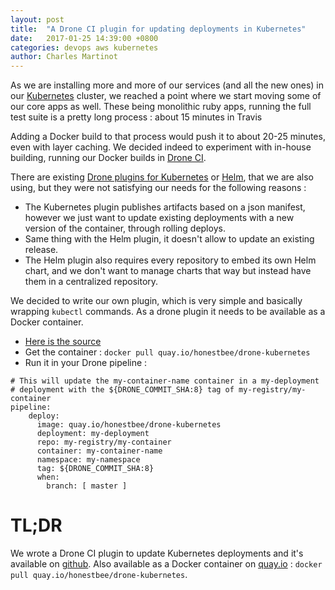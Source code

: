 ```yaml
---
layout: post
title:  "A Drone CI plugin for updating deployments in Kubernetes"
date:   2017-01-25 14:39:00 +0800
categories: devops aws kubernetes
author: Charles Martinot
---
```

As we are installing more and more of our services (and all the new ones) in our [Kubernetes][k8s] cluster, we reached a point where we start moving some of our core apps as well. These being monolithic ruby apps, running the full test suite is a pretty long process : about 15 minutes in Travis

Adding a Docker build to that process would push it to about 20-25 minutes, even with layer caching. We decided indeed to experiment with in-house building, running our Docker builds in [Drone CI][droneci].

There are existing [Drone plugins for Kubernetes][drone-kubernetes] or [Helm][helm], that we are also using, but they were not satisfying our needs for the following reasons : 
- The Kubernetes plugin publishes artifacts based on a json manifest, however we just want to update existing deployments with a new version of the container, through rolling deploys.
- Same thing with the Helm plugin, it doesn't allow to update an existing release.
- The Helm plugin also requires every repository to embed its own Helm chart, and we don't want to manage charts that way but instead have them in a centralized repository.

We decided to write our own plugin, which is very simple and basically wrapping `kubectl` commands. As a drone plugin it needs to be available as a Docker container. 

- [Here is the source][drone-k8s]
- Get the container : `docker pull quay.io/honestbee/drone-kubernetes`
- Run it in your Drone pipeline :
```
# This will update the my-container-name container in a my-deployment 
# deployment with the ${DRONE_COMMIT_SHA:8} tag of my-registry/my-container
pipeline:
    deploy:
      image: quay.io/honestbee/drone-kubernetes
      deployment: my-deployment
      repo: my-registry/my-container
      container: my-container-name
      namespace: my-namespace
      tag: ${DRONE_COMMIT_SHA:8}
      when:
        branch: [ master ]  
```

# TL;DR 

We wrote a Drone CI plugin to update Kubernetes deployments and it's available on [github][drone-k8s]. Also available as a Docker container on [quay.io][quay] : `docker pull quay.io/honestbee/drone-kubernetes`.

[drone-k8s]: https://github.com/honestbee/drone-kubernetes
[quay]: https://quay.io/repository/honestbee/drone-kubernetes
[k8s]: https://kubernetes.io/
[droneci]: https://github.com/drone/drone
[drone-kubernetes]: https://github.com/UKHomeOffice-attic/drone-kubernetes
[helm]: https://github.com/kubernetes/helm

